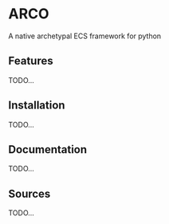 # ARCO
A native archetypal ECS framework for python

## Features

TODO...

## Installation

TODO...

## Documentation

TODO...

## Sources

TODO...


